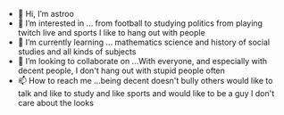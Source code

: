 - 👋 Hi, I’m astroo
- 👀 I’m interested in ... from football to studying politics from playing twitch live and sports I like to hang out with people
- 🌱 I’m currently learning ... mathematics science and history of social studies and all kinds of subjects
- 💞️ I’m looking to collaborate on ...With everyone, and especially with decent people, I don't hang out with stupid people often
- 📫 How to reach me ...being decent doesn't bully others would like to talk and like to study and like sports and would like to be a guy I don't care about the looks

<!---
sefatollah/sefatollah is a ✨ special ✨ repository because its `README.md` (this file) appears on your GitHub profile.
You can click the Preview link to take a look at your changes.
--->
